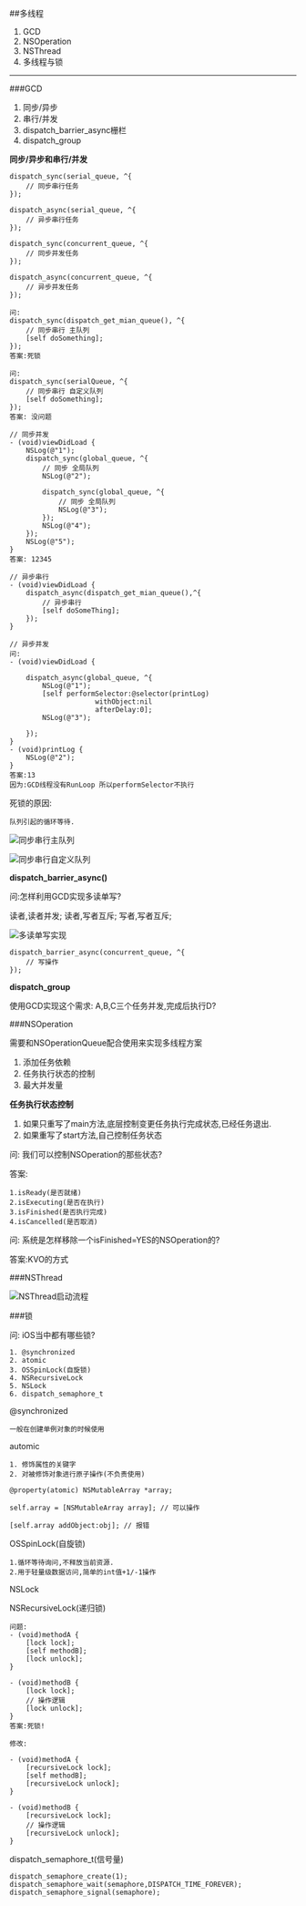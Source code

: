 ##多线程

1. GCD
2. NSOperation
3. NSThread
4. 多线程与锁
****

###GCD

1. 同步/异步
2. 串行/并发
3. dispatch_barrier_async栅栏
4. dispatch_group

**同步/异步和串行/并发**

	dispatch_sync(serial_queue, ^{
		// 同步串行任务
	});
	
	dispatch_async(serial_queue, ^{
		// 异步串行任务
	});
	
	dispatch_sync(concurrent_queue, ^{
		// 同步并发任务
	});
	
	dispatch_async(concurrent_queue, ^{
		// 异步并发任务
	});
	
	问:
	dispatch_sync(dispatch_get_mian_queue(), ^{
		// 同步串行 主队列
		[self doSomething];
	});
	答案:死锁
	
	问:
	dispatch_sync(serialQueue, ^{
		// 同步串行 自定义队列
		[self doSomething];
	});
	答案: 没问题
	
	// 同步并发
	- (void)viewDidLoad {
		NSLog(@"1");
		dispatch_sync(global_queue, ^{
			// 同步 全局队列
			NSLog(@"2");
			
			dispatch_sync(global_queue, ^{
				// 同步 全局队列
				NSLog(@"3");
			});
			NSLog(@"4");
		});
		NSLog(@"5");
	}
	答案: 12345
	
	// 异步串行
	- (void)viewDidLoad {
		dispatch_async(dispatch_get_mian_queue(),^{
			// 异步串行
			[self doSomeThing];
		});
	}
	
	// 异步并发
	问:
	- (void)viewDidLoad {
		
		dispatch_async(global_queue, ^{
			NSLog(@"1");
			[self performSelector:@selector(printLog)
						 withObject:nil
						 afterDelay:0];
			NSLog(@"3");

		});
	}
	- (void)printLog {
		NSLog(@"2");
	}
	答案:13
	因为:GCD线程没有RunLoop 所以performSelector不执行
	
死锁的原因:
	
	队列引起的循环等待.

![同步串行主队列](https://raw.githubusercontent.com/xunan623/xunan623.github.io/master/多线程/同步串行主队列.png)

![同步串行自定义队列](https://raw.githubusercontent.com/xunan623/xunan623.github.io/master/多线程/同步串行自定义队列.png)


**dispatch_barrier_async()**

问:怎样利用GCD实现多读单写?

读者,读者并发; 读者,写者互斥; 写者,写者互斥;

![多读单写实现](https://raw.githubusercontent.com/xunan623/xunan623.github.io/master/多线程/读写逻辑.png)

	dispatch_barrier_async(concurrent_queue, ^{
		// 写操作
	});
	
**dispatch_group**

使用GCD实现这个需求: A,B,C三个任务并发,完成后执行D?

###NSOperation

需要和NSOperationQueue配合使用来实现多线程方案

1. 添加任务依赖
2. 任务执行状态的控制
3. 最大并发量

**任务执行状态控制**

1. 如果只重写了main方法,底层控制变更任务执行完成状态,已经任务退出.
2. 如果重写了start方法,自己控制任务状态

问: 我们可以控制NSOperation的那些状态?

答案:
	
	1.isReady(是否就绪)
	2.isExecuting(是否在执行)
	3.isFinished(是否执行完成)
	4.isCancelled(是否取消)
	
问: 系统是怎样移除一个isFinished=YES的NSOperation的?

答案:KVO的方式

###NSThread

![NSThread启动流程](https://raw.githubusercontent.com/xunan623/xunan623.github.io/master/多线程/NSThread启动流程.png)

###锁

问: iOS当中都有哪些锁?

	1. @synchronized
	2. atomic
	3. OSSpinLock(自旋锁)
	4. NSRecursiveLock
	5. NSLock
	6. dispatch_semaphore_t

@synchronized
	
	一般在创建单例对象的时候使用

automic
	
	1. 修饰属性的关键字
	2. 对被修饰对象进行原子操作(不负责使用)

	@property(atomic) NSMutableArray *array;
	
	self.array = [NSMutableArray array]; // 可以操作
	
	[self.array addObject:obj]; // 报错
	
OSSpinLock(自旋锁)
	
	1.循环等待询问,不释放当前资源.
	2.用于轻量级数据访问,简单的int值+1/-1操作
	
NSLock

NSRecursiveLock(递归锁)

	问题:
	- (void)methodA {
		[lock lock];
		[self methodB];
		[lock unlock];
	}
	
	- (void)methodB {
		[lock lock];
		// 操作逻辑
		[lock unlock];
	}
	答案:死锁!
	
	修改:
	
	- (void)methodA {
		[recursiveLock lock];
		[self methodB];
		[recursiveLock unlock];
	}

	- (void)methodB {
		[recursiveLock lock];
		// 操作逻辑
		[recursiveLock unlock];
	}

dispatch_semaphore_t(信号量)

	dispatch_semaphore_create(1);
	dispatch_semaphore_wait(semaphore,DISPATCH_TIME_FOREVER);
	dispatch_semaphore_signal(semaphore);